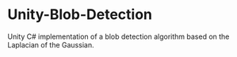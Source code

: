 # Unity-Blob-Detection
Unity C# implementation of a blob detection algorithm based on the Laplacian of the Gaussian. 
